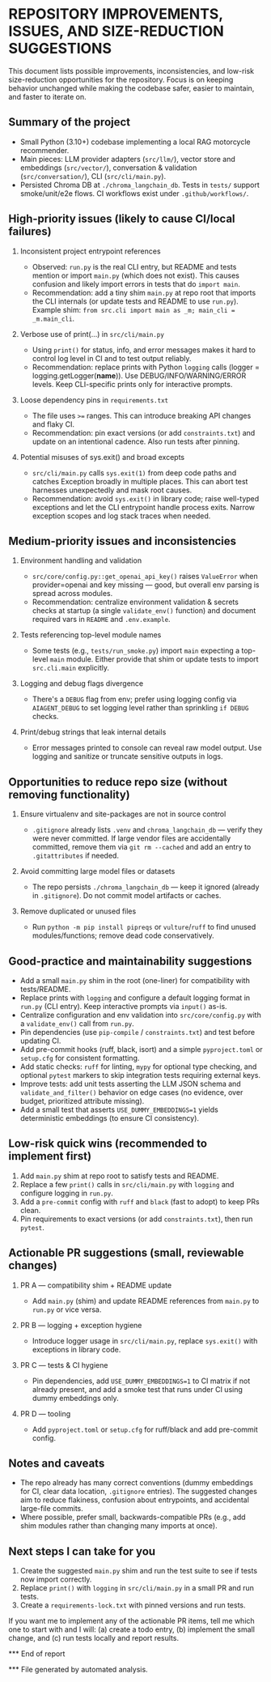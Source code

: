 REPOSITORY IMPROVEMENTS, ISSUES, AND SIZE-REDUCTION SUGGESTIONS
===============================================================

This document lists possible improvements, inconsistencies, and low-risk size-reduction opportunities for the repository. Focus is on keeping behavior unchanged while making the codebase safer, easier to maintain, and faster to iterate on.

Summary of the project
----------------------
- Small Python (3.10+) codebase implementing a local RAG motorcycle recommender.
- Main pieces: LLM provider adapters (`src/llm/`), vector store and embeddings (`src/vector/`), conversation & validation (`src/conversation/`), CLI (`src/cli/main.py`).
- Persisted Chroma DB at `./chroma_langchain_db`. Tests in `tests/` support smoke/unit/e2e flows. CI workflows exist under `.github/workflows/`.

High-priority issues (likely to cause CI/local failures)
------------------------------------------------------
1) Inconsistent project entrypoint references
   - Observed: `run.py` is the real CLI entry, but README and tests mention or import `main.py` (which does not exist). This causes confusion and likely import errors in tests that do `import main`.
   - Recommendation: add a tiny shim `main.py` at repo root that imports the CLI internals (or update tests and README to use `run.py`). Example shim: `from src.cli import main as _m; main_cli = _m.main_cli`.

2) Verbose use of print(...) in `src/cli/main.py`
   - Using `print()` for status, info, and error messages makes it hard to control log level in CI and to test output reliably.
   - Recommendation: replace prints with Python `logging` calls (logger = logging.getLogger(__name__)). Use DEBUG/INFO/WARNING/ERROR levels. Keep CLI-specific prints only for interactive prompts.

3) Loose dependency pins in `requirements.txt`
   - The file uses `>=` ranges. This can introduce breaking API changes and flaky CI.
   - Recommendation: pin exact versions (or add `constraints.txt`) and update on an intentional cadence. Also run tests after pinning.

4) Potential misuses of sys.exit() and broad excepts
   - `src/cli/main.py` calls `sys.exit(1)` from deep code paths and catches Exception broadly in multiple places. This can abort test harnesses unexpectedly and mask root causes.
   - Recommendation: avoid `sys.exit()` in library code; raise well-typed exceptions and let the CLI entrypoint handle process exits. Narrow exception scopes and log stack traces when needed.

Medium-priority issues and inconsistencies
-----------------------------------------
1) Environment handling and validation
   - `src/core/config.py::get_openai_api_key()` raises `ValueError` when provider=openai and key missing — good, but overall env parsing is spread across modules.
   - Recommendation: centralize environment validation & secrets checks at startup (a single `validate_env()` function) and document required vars in `README` and `.env.example`.

2) Tests referencing top-level module names
   - Some tests (e.g., `tests/run_smoke.py`) import `main` expecting a top-level `main` module. Either provide that shim or update tests to import `src.cli.main` explicitly.

3) Logging and debug flags divergence
   - There's a `DEBUG` flag from env; prefer using logging config via `AIAGENT_DEBUG` to set logging level rather than sprinkling `if DEBUG` checks.

4) Print/debug strings that leak internal details
   - Error messages printed to console can reveal raw model output. Use logging and sanitize or truncate sensitive outputs in logs.

Opportunities to reduce repo size (without removing functionality)
---------------------------------------------------------------
1) Ensure virtualenv and site-packages are not in source control
   - `.gitignore` already lists `.venv` and `chroma_langchain_db` — verify they were never committed. If large vendor files are accidentally committed, remove them via `git rm --cached` and add an entry to `.gitattributes` if needed.

2) Avoid committing large model files or datasets
   - The repo persists `./chroma_langchain_db` — keep it ignored (already in `.gitignore`). Do not commit model artifacts or caches.

3) Remove duplicated or unused files
   - Run `python -m pip install pipreqs` or `vulture`/`ruff` to find unused modules/functions; remove dead code conservatively.

Good-practice and maintainability suggestions
-------------------------------------------
- Add a small `main.py` shim in the root (one-liner) for compatibility with tests/README.
- Replace prints with `logging` and configure a default logging format in `run.py` (CLI entry). Keep interactive prompts via `input()` as-is.
- Centralize configuration and env validation into `src/core/config.py` with a `validate_env()` call from `run.py`.
- Pin dependencies (use `pip-compile` / `constraints.txt`) and test before updating CI.
- Add pre-commit hooks (ruff, black, isort) and a simple `pyproject.toml` or `setup.cfg` for consistent formatting.
- Add static checks: `ruff` for linting, `mypy` for optional type checking, and optional `pytest` markers to skip integration tests requiring external keys.
- Improve tests: add unit tests asserting the LLM JSON schema and `validate_and_filter()` behavior on edge cases (no evidence, over budget, prioritized attribute missing).
- Add a small test that asserts `USE_DUMMY_EMBEDDINGS=1` yields deterministic embeddings (to ensure CI consistency).

Low-risk quick wins (recommended to implement first)
-------------------------------------------------
1) Add `main.py` shim at repo root to satisfy tests and README.
2) Replace a few `print()` calls in `src/cli/main.py` with `logging` and configure logging in `run.py`.
3) Add a `pre-commit` config with `ruff` and `black` (fast to adopt) to keep PRs clean.
4) Pin requirements to exact versions (or add `constraints.txt`), then run `pytest`.

Actionable PR suggestions (small, reviewable changes)
---------------------------------------------------
1) PR A — compatibility shim + README update
   - Add `main.py` (shim) and update README references from `main.py` to `run.py` or vice versa.

2) PR B — logging + exception hygiene
   - Introduce logger usage in `src/cli/main.py`, replace `sys.exit()` with exceptions in library code.

3) PR C — tests & CI hygiene
   - Pin dependencies, add `USE_DUMMY_EMBEDDINGS=1` to CI matrix if not already present, and add a smoke test that runs under CI using dummy embeddings only.

4) PR D — tooling
   - Add `pyproject.toml` or `setup.cfg` for ruff/black and add pre-commit config.

Notes and caveats
----------------
- The repo already has many correct conventions (dummy embeddings for CI, clear data location, `.gitignore` entries). The suggested changes aim to reduce flakiness, confusion about entrypoints, and accidental large-file commits.
- Where possible, prefer small, backwards-compatible PRs (e.g., add shim modules rather than changing many imports at once).

Next steps I can take for you
----------------------------
1) Create the suggested `main.py` shim and run the test suite to see if tests now import correctly.
2) Replace `print()` with `logging` in `src/cli/main.py` in a small PR and run tests.
3) Create a `requirements-lock.txt` with pinned versions and run tests.

If you want me to implement any of the actionable PR items, tell me which one to start with and I will: (a) create a todo entry, (b) implement the small change, and (c) run tests locally and report results.

*** End of report

*** File generated by automated analysis.
